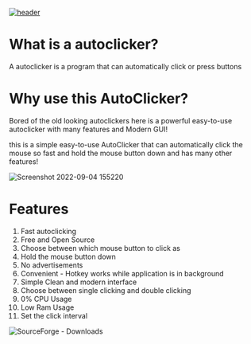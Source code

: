 [![header](https://capsule-render.vercel.app/api?type=cylinder&color=timeGradient&section=header&text=AutoClicker&fontSize=90&animation=fadeIn)](https://github.com/zSynctic/AutoClicker)

# What is a autoclicker?
A autoclicker is a program that can automatically click or press buttons

# Why use this AutoClicker?
Bored of the old looking autoclickers here is a powerful easy-to-use autoclicker with many features and Modern GUI! <br />

this is a simple easy-to-use AutoClicker that can automatically click the mouse so fast and hold the mouse button down and has many other features! <br />

![Screenshot 2022-09-04 155220](https://user-images.githubusercontent.com/71632495/193451007-f3b7ae89-4625-4470-ab85-4585c906aacd.png)

# Features

1. Fast autoclicking
2. Free and Open Source <br />
3. Choose between which mouse button to click as <br />
4. Hold the mouse button down <br />
5. No advertisements <br />
6. Convenient - Hotkey works while application is in background <br />
7. Simple Clean and modern interface <br />
8. Choose between single clicking and double clicking <br />
9. 0% CPU Usage <br />
10. Low Ram Usage <br />
11. Set the click interval

![SourceForge - Downloads](https://img.shields.io/sourceforge/dt/autoClickersync)
